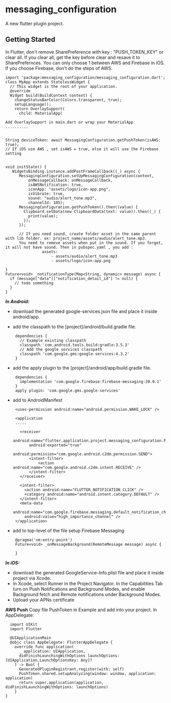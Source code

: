 # messaging_configuration

A new flutter plugin project.

## Getting Started

In Flutter, don't remove SharePreference with key : "PUSH_TOKEN_KEY" or clear all. If you clear all, get the key before clear and resave it to SharePrefernces.
You can only choose 1 between AWS and Firebase in iOS. If you choose Firebase, don't do the steps of AWS. 

    import 'package:messaging_configuration/messaging_configuration.dart';
    class MyApp extends StatelessWidget {
      // This widget is the root of your application.
      @override
      Widget build(BuildContext context) {
        changeStatusBarColor(Colors.transparent, true);
        setupLanguage();
        return OverlaySupport(
          child: MaterialApp(
          
    Add OverlaySupport in main.dart or wrap your MaterialApp 
    ..........
    
    
    String deviceToken: await MessagingConfiguration.getPushToken(isAWS: true);
    // If iOS use AWS , set isAWS = true, else it will use the Firebase setting
    
    
    void initState() {
       WidgetsBinding.instance.addPostFrameCallback((_) async {
          MessagingConfiguration.setUpMessagingConfiguration(context,
              onMessageCallback: onMessageCallback,
              isAWSNotification: true,
              iconApp: "assets/logo/icon-app.png",
              isVibrate: true,
              sound: "audio/alert_tone.mp3",
              channelId: 105);
          MessagingConfiguration.getPushToken().then((value) {
            Clipboard.setData(new ClipboardData(text: value)).then((_) {
              print(value);
            });
          });
          
          // If you need sound, create folder asset in the same parent with lib folder. ex: project_name/assets/audio/alert_tone.mp3. 
          You need to remove assets when put in the sound. If you forget, it will not have sound. Then in pubspec.yaml , you add : 
                    assets:
                        - assets/audio/alert_tone.mp3
                        - assets/logo/icon-app.png

    }
    Future<void> _notificationType(Map<String, dynamic> message) async {
      if (message["data"]["notification_detail_id"] != null) {
        // todo something
      }
    }
    

***In Android:***

   - download the generated google-services.json file and place it inside android/app.
   - add the classpath to the [project]/android/build.gradle file.
    
          dependencies {
            // Example existing classpath
            classpath 'com.android.tools.build:gradle:3.5.3'
            // Add the google services classpath
            classpath 'com.google.gms:google-services:4.3.2'
          }
   - add the apply plugin to the [project]/android/app/build.gradle file.
   
          dependencies {
            implementation 'com.google.firebase:firebase-messaging:20.0.1'
          }
          apply plugin: 'com.google.gms.google-services'
          
   - add to AndroidManifest
          
          <uses-permission android:name="android.permission.WAKE_LOCK" />
       
          <application
          .....
          
            <receiver
                android:name="flutter.application.project.messaging_configuration.FirebaseBroadcastReceiver"
                android:exported="true"
                android:permission="com.google.android.c2dm.permission.SEND">
                <intent-filter>
                    <action android:name="com.google.android.c2dm.intent.RECEIVE" />
                </intent-filter>
            </receiver>
        
            <intent-filter>
              <action android:name="FLUTTER_NOTIFICATION_CLICK" />
              <category android:name="android.intent.category.DEFAULT" />
            </intent-filter>
            <meta-data
              android:name="com.google.firebase.messaging.default_notification_channel_id"
              android:value="high_importance_channel" />
          </application>
          
   - add to top-level of the file setup Firebase Messaging

          @pragma('vm:entry-point')
          Future<void> _onMessageBackground(RemoteMessage message) async {

          }

***In iOS:***

  - download the generated GoogleService-Info.plist file and place it inside project via Xcode.
  - In Xcode, select Runner in the Project Navigator. In the Capabilities Tab turn on Push Notifications and Background Modes, and enable Background fetch and Remote notifications under Background Modes.
  - Upload your APNs certificate
  
 ******AWS Push******
 Copy file PushToken in Example and add into your project. 
 In AppDelegate: 
 
      import UIKit
      import Flutter

      @UIApplicationMain
      @objc class AppDelegate: FlutterAppDelegate {
        override func application(
          _ application: UIApplication,
          didFinishLaunchingWithOptions launchOptions: [UIApplication.LaunchOptionsKey: Any]?
        ) -> Bool {
          GeneratedPluginRegistrant.register(with: self)
          PushToken.shared.setupAnalyzing(window: window, application: application)
          return super.application(application, didFinishLaunchingWithOptions: launchOptions)
        }
    }
    
